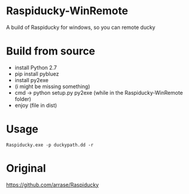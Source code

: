 # Raspiducky-WinRemote
A build of Raspiducky for windows, so you can remote ducky

# Build from source
* install Python 2.7
* pip install pybluez
* install py2exe
* (i might be missing something)
* cmd -> python setup.py py2exe (while in the Raspiducky-WinRemote folder)
* enjoy (file in dist)

# Usage
`` Raspiducky.exe -p duckypath.dd -r ``

# Original 
https://github.com/arrase/Raspiducky

